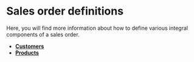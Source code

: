 # Sales order definitions

Here, you will find more information about how to define various integral components of a sales order.

* **[Customers](define-customers.md)**
* **[Products](define-products.md)**
  
